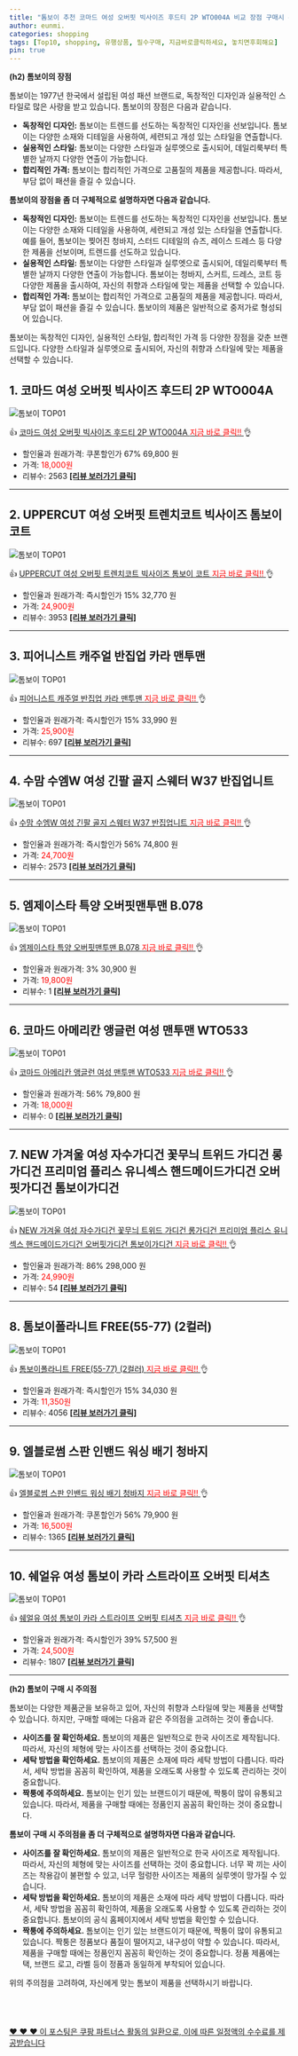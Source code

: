 ```yaml
---
title: "톰보이 추천 코마드 여성 오버핏 빅사이즈 후드티 2P WTO004A 비교 장점 구매시 주의사항"
author: eunmi.
categories: shopping
tags: [Top10, shopping, 유행상품, 필수구매, 지금바로클릭하세요, 놓치면후회해요]
pin: true
---
```

**(h2) 톰보이의 장점**

톰보이는 1977년 한국에서 설립된 여성 패션 브랜드로, 독창적인 디자인과 실용적인 스타일로 많은 사랑을 받고 있습니다. 톰보이의 장점은 다음과 같습니다.

* **독창적인 디자인:** 톰보이는 트렌드를 선도하는 독창적인 디자인을 선보입니다. 톰보이는 다양한 소재와 디테일을 사용하여, 세련되고 개성 있는 스타일을 연출합니다.
* **실용적인 스타일:** 톰보이는 다양한 스타일과 실루엣으로 출시되어, 데일리룩부터 특별한 날까지 다양한 연출이 가능합니다.
* **합리적인 가격:** 톰보이는 합리적인 가격으로 고품질의 제품을 제공합니다. 따라서, 부담 없이 패션을 즐길 수 있습니다.

**톰보이의 장점을 좀 더 구체적으로 설명하자면 다음과 같습니다.**

* **독창적인 디자인:** 톰보이는 트렌드를 선도하는 독창적인 디자인을 선보입니다. 톰보이는 다양한 소재와 디테일을 사용하여, 세련되고 개성 있는 스타일을 연출합니다. 예를 들어, 톰보이는 찢어진 청바지, 스터드 디테일의 슈즈, 레이스 드레스 등 다양한 제품을 선보이며, 트렌드를 선도하고 있습니다.
* **실용적인 스타일:** 톰보이는 다양한 스타일과 실루엣으로 출시되어, 데일리룩부터 특별한 날까지 다양한 연출이 가능합니다. 톰보이는 청바지, 스커트, 드레스, 코트 등 다양한 제품을 출시하여, 자신의 취향과 스타일에 맞는 제품을 선택할 수 있습니다.
* **합리적인 가격:** 톰보이는 합리적인 가격으로 고품질의 제품을 제공합니다. 따라서, 부담 없이 패션을 즐길 수 있습니다. 톰보이의 제품은 일반적으로 중저가로 형성되어 있습니다.

톰보이는 독창적인 디자인, 실용적인 스타일, 합리적인 가격 등 다양한 장점을 갖춘 브랜드입니다. 다양한 스타일과 실루엣으로 출시되어, 자신의 취향과 스타일에 맞는 제품을 선택할 수 있습니다.

   

## 1. 코마드 여성 오버핏 빅사이즈 후드티 2P WTO004A

![톰보이 TOP01](https://thumbnail7.coupangcdn.com/thumbnails/remote/230x230ex/image/vendor_inventory/4aab/49fd5fb26ffcd49dacc658ee24c02329c618d804c2acbccb5777f1211673.jpg)


👍 [코마드 여성 오버핏 빅사이즈 후드티 2P WTO004A <font color=red> 지금 바로 클릭!! </font> ](https://link.coupang.com/re/AFFSDP?lptag=AF3617701&subid=GithubCoopas&pageKey=7196462449&traceid=V0-153&itemId=18180493482&vendorItemId=85329525158) 👌 


- 할인율과 원래가격: 쿠폰할인가 67%  69,800   원
- 가격: <span style='color:red'>18,000원</span>
- 리뷰수: 2563  [**[리뷰 보러가기 클릭]**](https://link.coupang.com/re/AFFSDP?lptag=AF3617701&subid=GithubCoopas&pageKey=7196462449&traceid=V0-153&itemId=18180493482&vendorItemId=85329525158)

---


   

## 2. UPPERCUT 여성 오버핏 트렌치코트 빅사이즈 톰보이 코트

![톰보이 TOP01](https://thumbnail8.coupangcdn.com/thumbnails/remote/230x230ex/image/vendor_inventory/a952/cb3d7f614342fc31a2b396d9338f6d3167f7517a02f959965a8f0b0ebf10.jpg)


👍 [UPPERCUT 여성 오버핏 트렌치코트 빅사이즈 톰보이 코트 <font color=red> 지금 바로 클릭!! </font> ](https://link.coupang.com/re/AFFSDP?lptag=AF3617701&subid=GithubCoopas&pageKey=7212998946&traceid=V0-153&itemId=18258690052&vendorItemId=85414569990) 👌 


- 할인율과 원래가격: 즉시할인가 15%  32,770   원
- 가격: <span style='color:red'>24,900원</span>
- 리뷰수: 3953  [**[리뷰 보러가기 클릭]**](https://link.coupang.com/re/AFFSDP?lptag=AF3617701&subid=GithubCoopas&pageKey=7212998946&traceid=V0-153&itemId=18258690052&vendorItemId=85414569990)

---


   

## 3. 피어니스트 캐주얼 반집업 카라 맨투맨

![톰보이 TOP01](https://thumbnail10.coupangcdn.com/thumbnails/remote/230x230ex/image/rs_quotation_api/ez7jmq6o/3bbc2806e625426dae4568d6b8873f73.jpeg)


👍 [피어니스트 캐주얼 반집업 카라 맨투맨 <font color=red> 지금 바로 클릭!! </font> ](https://link.coupang.com/re/AFFSDP?lptag=AF3617701&subid=GithubCoopas&pageKey=7495068751&traceid=V0-153&itemId=19607424466&vendorItemId=86714481414) 👌 


- 할인율과 원래가격: 즉시할인가 15%  33,990   원
- 가격: <span style='color:red'>25,900원</span>
- 리뷰수: 697  [**[리뷰 보러가기 클릭]**](https://link.coupang.com/re/AFFSDP?lptag=AF3617701&subid=GithubCoopas&pageKey=7495068751&traceid=V0-153&itemId=19607424466&vendorItemId=86714481414)

---


   

## 4. 수맘 수엠W 여성 긴팔 골지 스웨터 W37 반집업니트

![톰보이 TOP01](https://thumbnail9.coupangcdn.com/thumbnails/remote/230x230ex/image/vendor_inventory/1739/905e4e10320979e9eb00052a496cf1cbbee269f09213f79c1ce89a129807.jpg)


👍 [수맘 수엠W 여성 긴팔 골지 스웨터 W37 반집업니트 <font color=red> 지금 바로 클릭!! </font> ](https://link.coupang.com/re/AFFSDP?lptag=AF3617701&subid=GithubCoopas&pageKey=6823388242&traceid=V0-153&itemId=16179050569&vendorItemId=83374449523) 👌 


- 할인율과 원래가격: 즉시할인가 56%  74,800   원
- 가격: <span style='color:red'>24,700원</span>
- 리뷰수: 2573  [**[리뷰 보러가기 클릭]**](https://link.coupang.com/re/AFFSDP?lptag=AF3617701&subid=GithubCoopas&pageKey=6823388242&traceid=V0-153&itemId=16179050569&vendorItemId=83374449523)

---


   

## 5. 엠제이스타 특양 오버핏맨투맨 B.078

![톰보이 TOP01](https://thumbnail9.coupangcdn.com/thumbnails/remote/230x230ex/image/vendor_inventory/b216/33729411e5e5724fce009470b9fcfffefb587a080966fb727f6d5867c8f0.jpg)


👍 [엠제이스타 특양 오버핏맨투맨 B.078 <font color=red> 지금 바로 클릭!! </font> ](https://link.coupang.com/re/AFFSDP?lptag=AF3617701&subid=GithubCoopas&pageKey=7080204343&traceid=V0-153&itemId=17610420171&vendorItemId=85056955823) 👌 


- 할인율과 원래가격: 3%  30,900   원
- 가격: <span style='color:red'>19,800원</span>
- 리뷰수: 1  [**[리뷰 보러가기 클릭]**](https://link.coupang.com/re/AFFSDP?lptag=AF3617701&subid=GithubCoopas&pageKey=7080204343&traceid=V0-153&itemId=17610420171&vendorItemId=85056955823)

---


   

## 6. 코마드 아메리칸 앵글런 여성 맨투맨 WTO533

![톰보이 TOP01](https://thumbnail7.coupangcdn.com/thumbnails/remote/230x230ex/image/vendor_inventory/73c1/f7f03fcd7a37127c080f3f60c6ab24e9748fa5fb2db7b6f5279876606093.jpg)


👍 [코마드 아메리칸 앵글런 여성 맨투맨 WTO533 <font color=red> 지금 바로 클릭!! </font> ](https://link.coupang.com/re/AFFSDP?lptag=AF3617701&subid=GithubCoopas&pageKey=7442805199&traceid=V0-153&itemId=19357564128&vendorItemId=86470627968) 👌 


- 할인율과 원래가격: 56%  79,800   원
- 가격: <span style='color:red'>18,000원</span>
- 리뷰수: 0  [**[리뷰 보러가기 클릭]**](https://link.coupang.com/re/AFFSDP?lptag=AF3617701&subid=GithubCoopas&pageKey=7442805199&traceid=V0-153&itemId=19357564128&vendorItemId=86470627968)

---


   

## 7. NEW 가겨울 여성 자수가디건 꽃무늬 트위드 가디건 롱가디건 프리미엄 플리스 유니섹스 핸드메이드가디건 오버핏가디건 톰보이가디건

![톰보이 TOP01](https://thumbnail7.coupangcdn.com/thumbnails/remote/230x230ex/image/vendor_inventory/6070/a2d752e75f2d5948d9439945a0110342987192b8adf63ec5195d35bf7bae.jpg)


👍 [NEW 가겨울 여성 자수가디건 꽃무늬 트위드 가디건 롱가디건 프리미엄 플리스 유니섹스 핸드메이드가디건 오버핏가디건 톰보이가디건 <font color=red> 지금 바로 클릭!! </font> ](https://link.coupang.com/re/AFFSDP?lptag=AF3617701&subid=GithubCoopas&pageKey=6907396464&traceid=V0-153&itemId=16634362305&vendorItemId=84288270937) 👌 


- 할인율과 원래가격: 86%  298,000   원
- 가격: <span style='color:red'>24,990원</span>
- 리뷰수: 54  [**[리뷰 보러가기 클릭]**](https://link.coupang.com/re/AFFSDP?lptag=AF3617701&subid=GithubCoopas&pageKey=6907396464&traceid=V0-153&itemId=16634362305&vendorItemId=84288270937)

---


   

## 8. 톰보이폴라니트 FREE(55-77) (2컬러)

![톰보이 TOP01](https://thumbnail8.coupangcdn.com/thumbnails/remote/230x230ex/image/vendor_inventory/1a4a/a53ece86716fd84bd97c92ad9a02d7ded33f7dc01ce512a9a2db56870e8f.jpg)


👍 [톰보이폴라니트 FREE(55-77) (2컬러) <font color=red> 지금 바로 클릭!! </font> ](https://link.coupang.com/re/AFFSDP?lptag=AF3617701&subid=GithubCoopas&pageKey=1735397033&traceid=V0-153&itemId=2954035777&vendorItemId=71812215706) 👌 


- 할인율과 원래가격: 즉시할인가 15%  34,030   원
- 가격: <span style='color:red'>11,350원</span>
- 리뷰수: 4056  [**[리뷰 보러가기 클릭]**](https://link.coupang.com/re/AFFSDP?lptag=AF3617701&subid=GithubCoopas&pageKey=1735397033&traceid=V0-153&itemId=2954035777&vendorItemId=71812215706)

---


   

## 9. 엘블로썸 스판 인밴드 워싱 배기 청바지

![톰보이 TOP01](https://thumbnail6.coupangcdn.com/thumbnails/remote/230x230ex/image/vendor_inventory/330a/f4da8c4ef232c7e4ac77ede17545096b023ace9fa98fe4cbfcbce34b9a81.jpg)


👍 [엘블로썸 스판 인밴드 워싱 배기 청바지 <font color=red> 지금 바로 클릭!! </font> ](https://link.coupang.com/re/AFFSDP?lptag=AF3617701&subid=GithubCoopas&pageKey=6793279295&traceid=V0-153&itemId=16010609815&vendorItemId=83215301227) 👌 


- 할인율과 원래가격: 쿠폰할인가 56%  79,900   원
- 가격: <span style='color:red'>16,500원</span>
- 리뷰수: 1365  [**[리뷰 보러가기 클릭]**](https://link.coupang.com/re/AFFSDP?lptag=AF3617701&subid=GithubCoopas&pageKey=6793279295&traceid=V0-153&itemId=16010609815&vendorItemId=83215301227)

---


   

## 10. 쉐얼유 여성 톰보이 카라 스트라이프 오버핏 티셔츠

![톰보이 TOP01](https://thumbnail8.coupangcdn.com/thumbnails/remote/230x230ex/image/vendor_inventory/2a39/a7c931663ec07137b22f0568216154bc5ce1cb7504397542551620dab547.jpg)


👍 [쉐얼유 여성 톰보이 카라 스트라이프 오버핏 티셔츠 <font color=red> 지금 바로 클릭!! </font> ](https://link.coupang.com/re/AFFSDP?lptag=AF3617701&subid=GithubCoopas&pageKey=6756887384&traceid=V0-153&itemId=15822499370&vendorItemId=85937301659) 👌 


- 할인율과 원래가격: 즉시할인가 39%  57,500   원
- 가격: <span style='color:red'>24,500원</span>
- 리뷰수: 1807  [**[리뷰 보러가기 클릭]**](https://link.coupang.com/re/AFFSDP?lptag=AF3617701&subid=GithubCoopas&pageKey=6756887384&traceid=V0-153&itemId=15822499370&vendorItemId=85937301659)

---
**(h2) 톰보이 구매 시 주의점**

톰보이는 다양한 제품군을 보유하고 있어, 자신의 취향과 스타일에 맞는 제품을 선택할 수 있습니다. 하지만, 구매할 때에는 다음과 같은 주의점을 고려하는 것이 좋습니다.

* **사이즈를 잘 확인하세요.** 톰보이의 제품은 일반적으로 한국 사이즈로 제작됩니다. 따라서, 자신의 체형에 맞는 사이즈를 선택하는 것이 중요합니다.
* **세탁 방법을 확인하세요.** 톰보이의 제품은 소재에 따라 세탁 방법이 다릅니다. 따라서, 세탁 방법을 꼼꼼히 확인하여, 제품을 오래도록 사용할 수 있도록 관리하는 것이 중요합니다.
* **짝퉁에 주의하세요.** 톰보이는 인기 있는 브랜드이기 때문에, 짝퉁이 많이 유통되고 있습니다. 따라서, 제품을 구매할 때에는 정품인지 꼼꼼히 확인하는 것이 중요합니다.

**톰보이 구매 시 주의점을 좀 더 구체적으로 설명하자면 다음과 같습니다.**

* **사이즈를 잘 확인하세요.** 톰보이의 제품은 일반적으로 한국 사이즈로 제작됩니다. 따라서, 자신의 체형에 맞는 사이즈를 선택하는 것이 중요합니다. 너무 꽉 끼는 사이즈는 착용감이 불편할 수 있고, 너무 헐렁한 사이즈는 제품의 실루엣이 망가질 수 있습니다.
* **세탁 방법을 확인하세요.** 톰보이의 제품은 소재에 따라 세탁 방법이 다릅니다. 따라서, 세탁 방법을 꼼꼼히 확인하여, 제품을 오래도록 사용할 수 있도록 관리하는 것이 중요합니다. 톰보이의 공식 홈페이지에서 세탁 방법을 확인할 수 있습니다.
* **짝퉁에 주의하세요.** 톰보이는 인기 있는 브랜드이기 때문에, 짝퉁이 많이 유통되고 있습니다. 짝퉁은 정품보다 품질이 떨어지고, 내구성이 약할 수 있습니다. 따라서, 제품을 구매할 때에는 정품인지 꼼꼼히 확인하는 것이 중요합니다. 정품 제품에는 택, 브랜드 로고, 라벨 등이 정품과 동일하게 부착되어 있습니다.

위의 주의점을 고려하여, 자신에게 맞는 톰보이 제품을 선택하시기 바랍니다.<br><br><br><br><br> [ ❤ ❤ ❤ 이 포스팅은 쿠팡 파트너스 활동의 일환으로, 이에 따른 일정액의 수수료를 제공받습니다](https://link.coupang.com/a/bcEFyh)